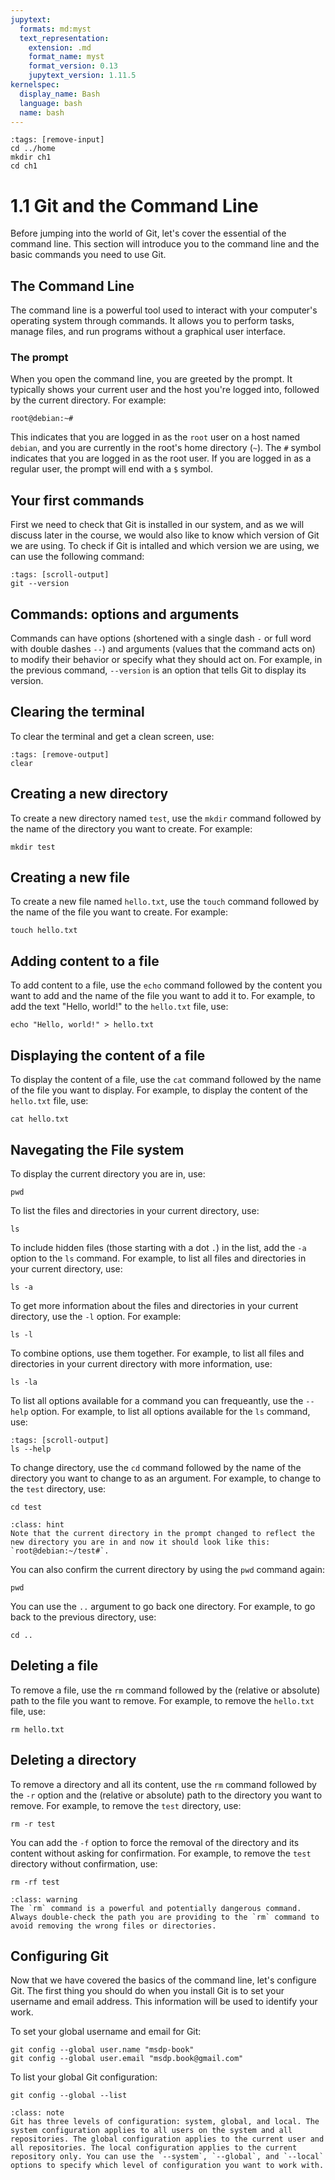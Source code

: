 ```yaml
---
jupytext:
  formats: md:myst
  text_representation:
    extension: .md
    format_name: myst
    format_version: 0.13
    jupytext_version: 1.11.5
kernelspec:
  display_name: Bash
  language: bash
  name: bash
---
```


```{code-cell} bash
:tags: [remove-input]
cd ../home
mkdir ch1
cd ch1
```

# 1.1 Git and the Command Line

Before jumping into the world of Git, let's cover the essential of the command line. This section will introduce you to the command line and the basic commands you need to use Git.

## The Command Line

The command line is a powerful tool used to interact with your computer's operating system through commands. It allows you to perform tasks, manage files, and run programs without a graphical user interface.

### The prompt

When you open the command line, you are greeted by the prompt. It typically shows your current user and the host you're logged into, followed by the current directory. For example:

```
root@debian:~#
```

This indicates that you are logged in as the `root` user on a host named `debian`, and you are currently in the root's home directory (`~`). The `#` symbol indicates that you are logged in as the root user. If you are logged in as a regular user, the prompt will end with a `$` symbol.

## Your first commands

First we need to check that Git is installed in our system, and as we will discuss later in the course, we would also like to know which version of Git we are using. To check if Git is intalled and which version we are using, we can use the following command:

```{code-cell} bash
:tags: [scroll-output]
git --version
```

## Commands: options and arguments

Commands can have options (shortened with a single dash `-` or full word with double dashes `--`) and arguments (values that the command acts on) to modify their behavior or specify what they should act on. For example, in the previous command, `--version` is an option that tells Git to display its version.

## Clearing the terminal

To clear the terminal and get a clean screen, use:

```{code-cell} bash
:tags: [remove-output]
clear
```

## Creating a new directory

To create a new directory named `test`, use the `mkdir` command followed by the name of the directory you want to create. For example:

```{code-cell} bash
mkdir test
```

## Creating a new file

To create a new file named `hello.txt`, use the `touch` command followed by the name of the file you want to create. For example:

```{code-cell} bash
touch hello.txt
```

## Adding content to a file
To add content to a file, use the `echo` command followed by the content you want to add and the name of the file you want to add it to. For example, to add the text "Hello, world!" to the `hello.txt` file, use:

```{code-cell} bash
echo "Hello, world!" > hello.txt
```

## Displaying the content of a file

To display the content of a file, use the `cat` command followed by the name of the file you want to display. For example, to display the content of the `hello.txt` file, use:

```{code-cell} bash
cat hello.txt
```

## Navegating the File system

To display the current directory you are in, use:

```{code-cell} bash
pwd
```

To list the files and directories in your current directory, use:

```{code-cell} bash
ls
```

To include hidden files (those starting with a dot `.`) in the list, add the `-a` option to the `ls` command. For example, to list all files and directories in your current directory, use:

```{code-cell} bash
ls -a
```

To get more information about the files and directories in your current directory, use the `-l` option. For example:

```{code-cell} bash
ls -l
```

To combine options, use them together. For example, to list all files and directories in your current directory with more information, use:

```{code-cell} bash
ls -la
```

To list all options available for a command you can frequeantly, use the `--help` option. For example, to list all options available for the `ls` command, use:

```{code-cell} bash
:tags: [scroll-output]
ls --help
```

To change directory, use the `cd` command followed by the name of the directory you want to change to as an argument. For example, to change to the `test` directory, use:

```{code-cell} bash
cd test
```

```{admonition} What to notice
:class: hint 
Note that the current directory in the prompt changed to reflect the new directory you are in and now it should look like this: `root@debian:~/test#`.
```

You can also confirm the current directory by using the `pwd` command again:

```{code-cell} bash
pwd
```

You can use the `..` argument to go back one directory. For example, to go back to the previous directory, use:

```{code-cell} bash
cd ..
```

## Deleting a file
To remove a file, use the `rm` command followed by the (relative or absolute) path to the file you want to remove. For example, to remove the `hello.txt` file, use:

```{code-cell} bash
rm hello.txt
```

## Deleting a directory
To remove a directory and all its content, use the `rm` command followed by the `-r` option and the (relative or absolute) path to the directory you want to remove. For example, to remove the `test` directory, use:

```{code-cell} bash
rm -r test
```

You can add the `-f` option to force the removal of the directory and its content without asking for confirmation. For example, to remove the `test` directory without confirmation, use:

```{code-cell} bash
rm -rf test
```

```{admonition}
:class: warning
The `rm` command is a powerful and potentially dangerous command. Always double-check the path you are providing to the `rm` command to avoid removing the wrong files or directories.
```

## Configuring Git
Now that we have covered the basics of the command line, let's configure Git. The first thing you should do when you install Git is to set your username and email address. This information will be used to identify your work.

To set your global username and email for Git:

```{code-cell} bash
git config --global user.name "msdp-book"
git config --global user.email "msdp.book@gmail.com"
```

To list your global Git configuration:

```{code-cell} bash
git config --global --list
```

```{admonition} Know more: Sytem vs Global vs Local Configuration
:class: note
Git has three levels of configuration: system, global, and local. The system configuration applies to all users on the system and all repositories. The global configuration applies to the current user and all repositories. The local configuration applies to the current repository only. You can use the `--system`, `--global`, and `--local` options to specify which level of configuration you want to work with.
```